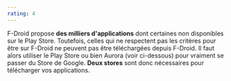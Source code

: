 ```yaml
---
rating: 4
---
```


F-Droid propose **des milliers d'applications** dont certaines non disponibles sur le Play Store. Toutefois, celles qui ne respectent pas les critères pour être sur F-Droid ne peuvent pas être téléchargées depuis F-Droid. Il faut alors utiliser le Play Store ou bien Aurora (voir ci-dessous) pour vraiment se passer du Store de Google. **Deux stores** sont donc nécessaires pour télécharger vos applications.
